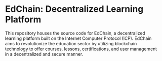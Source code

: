 # EdChain: Decentralized Learning Platform

This repository houses the source code for EdChain, a decentralized learning platform built on the Internet Computer Protocol (ICP). EdChain aims to revolutionize the education sector by utilizing blockchain technology to offer courses, lessons, certifications, and user management in a decentralized and secure manner.

